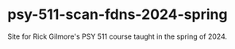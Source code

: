# psy-511-scan-fdns-2024-spring
Site for Rick Gilmore's PSY 511 course taught in the spring of 2024.
